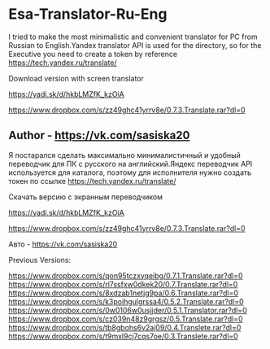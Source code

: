 # Esa-Translator-Ru-Eng
I tried to make the most minimalistic and convenient translator for PC from Russian to English.Yandex translator API is used for the directory, so for the Executive you need to create a token by reference https://tech.yandex.ru/translate/

Download version with screen translator

https://yadi.sk/d/hkbLMZfK_kzOiA

https://www.dropbox.com/s/zz49ghc41yrrv8e/0.7.3.Translate.rar?dl=0


Author - https://vk.com/sasiska20
----------------------------------------------------------------------------------------------------------------------------------
Я постарался сделать максимально минималистичный и удобный переводчик для ПК с русского на английский.Яндекс переводчик API используется для каталога, поэтому для исполнителя нужно создать токен по ссылке https://tech.yandex.ru/translate/


Скачать версию с экранным переводчиком

https://yadi.sk/d/hkbLMZfK_kzOiA

https://www.dropbox.com/s/zz49ghc41yrrv8e/0.7.3.Translate.rar?dl=0

Авто - https://vk.com/sasiska20


Previous Versions:

https://www.dropbox.com/s/qon95tczxyqeibg/0.7.1.Translate.rar?dl=0
https://www.dropbox.com/s/rl7ssfxw0dkek20/0.7.Translate.rar?dl=0
https://www.dropbox.com/s/8xdzab1netjg9pa/0.6.Translate.rar?dl=0
https://www.dropbox.com/s/k3poihgulgrssa4/0.5.2.Translate.rar?dl=0
https://www.dropbox.com/s/0w0106w0usjjder/0.5.1.Translator.rar?dl=0
https://www.dropbox.com/s/cz039n48z9grgsz/0.5.Translate.rar?dl=0
https://www.dropbox.com/s/tb8gbohs6v2aj09/0.4.Translete.rar?dl=0
https://www.dropbox.com/s/t9mxl9cj7cqs7oe/0.3.Translete.rar?dl=0








